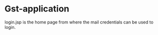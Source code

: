 # Gst-application

login.jsp is the home page from where the mail credentials can be used to login.

